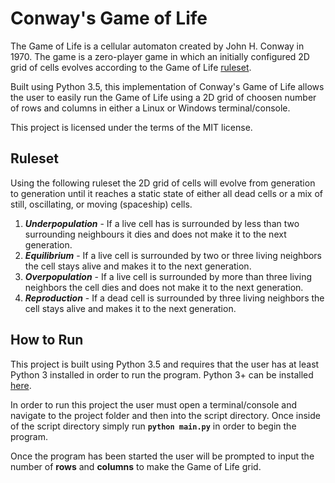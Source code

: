 # Conway's Game of Life

The Game of Life is a cellular automaton created by John H. Conway in 1970. The game is a zero-player game in which an initially configured 2D grid of cells evolves according to the Game of Life [ruleset](#Ruleset).

Built using Python 3.5, this implementation of Conway's Game of Life allows the user to easily run the Game of Life using a 2D grid of choosen number of rows and columns in either a Linux or Windows terminal/console.

This project is licensed under the terms of the MIT license.

## Ruleset

Using the following ruleset the 2D grid of cells will evolve from generation to generation until it reaches a static state of either all dead cells or a mix of still, oscillating, or moving (spaceship) cells.

1. _**Underpopulation**_ - If a live cell has is surrounded by less than two surrounding neighbours it dies and does not make it to the next generation.
2. _**Equilibrium**_ - If a live cell is surrounded by two or three living neighbors the cell stays alive and makes it to the next generation.
3. _**Overpopulation**_ - If a live cell is surrounded by more than three living neighbors the cell dies and does not make it to the next generation.
4. _**Reproduction**_ - If a dead cell is surrounded by three living neighbors the cell stays alive and makes it to the next generation.

## How to Run

This project is built using Python 3.5 and requires that the user has at least Python 3 installed in order to run the program. Python 3+ can be installed [here](https://www.python.org/downloads/).

In order to run this project the user must open a terminal/console and navigate to the project folder and then into the script directory. Once inside of the script directory simply run **`python main.py`** in order to begin the program.

Once the program has been started the user will be prompted to input the number of **rows** and **columns** to make the Game of Life grid.

